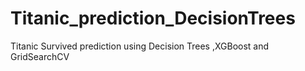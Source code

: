 # Titanic_prediction_DecisionTrees
Titanic Survived prediction using Decision Trees ,XGBoost and GridSearchCV
